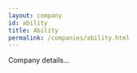 ```yaml
---
layout: company
id: ability
title: Ability
permalink: /companies/ability.html
---
```


Company details...